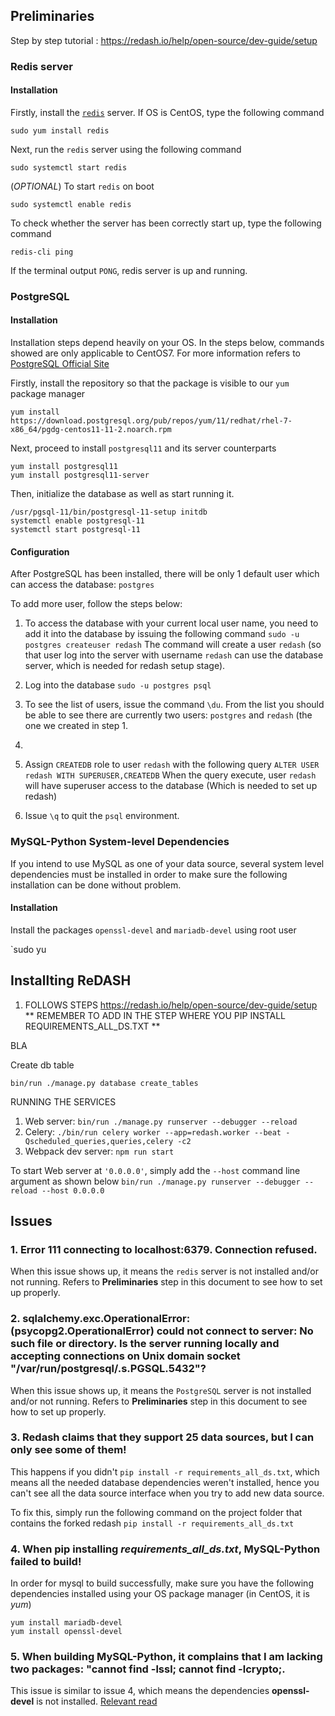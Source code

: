 ## Preliminaries
Step by step tutorial : https://redash.io/help/open-source/dev-guide/setup
### Redis server

#### Installation
Firstly, install the [`redis`](https://linode.com/docs/databases/redis/install-and-configure-redis-on-centos-7/) server. If OS is CentOS, type the following command
```
sudo yum install redis
```

Next, run the `redis` server using the following command
```
sudo systemctl start redis
```

(*OPTIONAL*) To start `redis` on boot
```
sudo systemctl enable redis
```

To check whether the server has been correctly start up, type the following command
```
redis-cli ping
```
If the terminal output `PONG`, redis server is up and running.

### PostgreSQL
#### Installation
Installation steps depend heavily on your OS. In the steps below, commands showed are only applicable to CentOS7. For more information refers to [PostgreSQL Official Site](https://www.postgresql.org/download/linux/redhat/)

Firstly, install the repository so that the package is visible to our `yum` package manager
```
yum install https://download.postgresql.org/pub/repos/yum/11/redhat/rhel-7-x86_64/pgdg-centos11-11-2.noarch.rpm
```

Next, proceed to install `postgresql11` and its server counterparts
```
yum install postgresql11
yum install postgresql11-server
```

Then, initialize the database as well as start running it.
```
/usr/pgsql-11/bin/postgresql-11-setup initdb  
systemctl enable postgresql-11  
systemctl start postgresql-11
```

#### Configuration
After PostgreSQL has been installed, there will be only 1 default user which can access the database: `postgres`

To add more user, follow the steps below:

1. To access the database with your current local user name, you need to add it into the database by issuing the following command
	`sudo -u postgres createuser redash`
	The command will create a user `redash` (so that user log into the server with username `redash` can use the database server, which is needed for redash setup stage).
	
2. Log into the database
	`sudo -u postgres psql`
	
3. To see the list of users, issue the command `\du`. From the list you should be able to see there are currently two users: `postgres` and `redash` (the one we created in step 1. 
4. 
5. Assign `CREATEDB` role to user `redash` with the following query
	`ALTER USER redash WITH SUPERUSER,CREATEDB`
	When the query execute, user `redash` will have superuser access to the database (Which is needed to set up redash)
	
6. Issue `\q` to quit the `psql` environment.

### MySQL-Python System-level Dependencies
If you intend to use MySQL as one of your data source, several system level dependencies must be installed in order to make sure the following installation can be done without problem.
#### Installation

Install the packages `openssl-devel` and `mariadb-devel` using root user 

`sudo yu
 
## Installting ReDASH

1. FOLLOWS STEPS
 https://redash.io/help/open-source/dev-guide/setup
** REMEMBER TO ADD IN THE STEP WHERE YOU PIP INSTALL REQUIREMENTS_ALL_DS.TXT **

BLA

Create db table 
```
bin/run ./manage.py database create_tables
```

RUNNING THE SERVICES

1. Web server:  `bin/run ./manage.py runserver --debugger --reload`
2. Celery:  `./bin/run celery worker --app=redash.worker --beat -Qscheduled_queries,queries,celery -c2`
3. Webpack dev server:  `npm run start`

To start Web server at `'0.0.0.0'`, simply add the `--host` command line argument as shown below
`bin/run ./manage.py runserver --debugger --reload --host 0.0.0.0`

## Issues
### 1. Error 111 connecting to localhost:6379. Connection refused. 
When this issue shows up, it means the `redis` server is not installed and/or not running. Refers to **Preliminaries** step in this document to see how to set up properly.

### 2. sqlalchemy.exc.OperationalError: (psycopg2.OperationalError) could not connect to server: No such file or directory. Is the server running locally and accepting connections on Unix domain socket "/var/run/postgresql/.s.PGSQL.5432"? 
When this issue shows up, it means the `PostgreSQL` server is not installed and/or not running. Refers to **Preliminaries** step in this document to see how to set up properly.

### 3. Redash claims that they support 25 data sources, but I can only see some of them! 
This happens if you didn't `pip install -r requirements_all_ds.txt`, which means all the needed database dependencies weren't installed, hence you can't see all the data source interface when you try to add new data source.

To fix this, simply run the following command on the project folder that contains the forked redash
`pip install -r requirements_all_ds.txt`

### 4. When pip installing *requirements_all_ds.txt*, MySQL-Python failed to build!
In order for mysql to build successfully, make sure you have the following dependencies installed using your OS package manager (in CentOS, it is *yum*)

```
yum install mariadb-devel
yum install openssl-devel
```

### 5. When building MySQL-Python, it complains that I am lacking two packages: "cannot find -lssl; cannot find -lcrypto;. 
This issue is similar to issue 4, which means the dependencies **openssl-devel** is not installed. [Relevant read](https://stackoverflow.com/questions/25979525/cannot-find-lssl-cannot-find-lcrypto-when-installing-mysql-python-using-mar)
<!--stackedit_data:
eyJoaXN0b3J5IjpbLTE2ODU5NDA2NzksMzI3MDQ1Nzg2LDk3Mz
A0NjUwNSwtMTA2NTM2OTcxMF19
-->